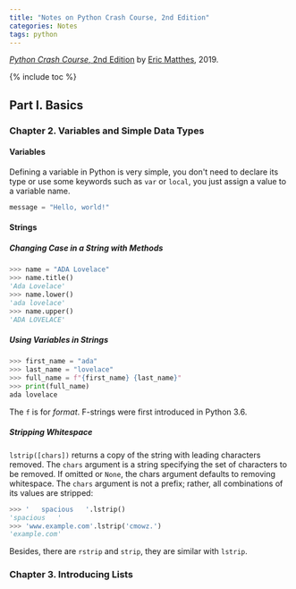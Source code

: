 ```yaml
---
title: "Notes on Python Crash Course, 2nd Edition"
categories: Notes
tags: python
---
```


[*Python Crash Course*, 2nd Edition](https://nostarch.com/pythoncrashcourse2e) by [Eric Matthes](https://ehmatthes.github.io/), 2019.

{% include toc %}

## Part I. Basics

### Chapter 2. Variables and Simple Data Types

#### Variables

Defining a variable in Python is very simple, you don't need to declare its type or use some keywords such as `var` or `local`, you just assign a value to a variable name.

```python
message = "Hello, world!"
```

#### Strings

##### Changing Case in a String with Methods

```python
>>> name = "ADA Lovelace"
>>> name.title()
'Ada Lovelace'
>>> name.lower()
'ada lovelace'
>>> name.upper()
'ADA LOVELACE'
```

##### Using Variables in Strings

```python
>>> first_name = "ada"
>>> last_name = "lovelace"
>>> full_name = f"{first_name} {last_name}"
>>> print(full_name)
ada lovelace
```

The `f` is for *format*. F-strings were first introduced in Python 3.6.

##### Stripping Whitespace

`lstrip([chars])` returns a copy of the string with leading characters removed. The `chars` argument is a string specifying the set of characters to be removed. If omitted or `None`, the chars argument defaults to removing whitespace. The `chars` argument is not a prefix; rather, all combinations of its values are stripped:

```python
>>> '   spacious   '.lstrip()
'spacious   '
>>> 'www.example.com'.lstrip('cmowz.')
'example.com'
```

Besides, there are `rstrip` and `strip`, they are similar with `lstrip`.

### Chapter 3. Introducing Lists
